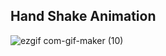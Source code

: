 ## Hand Shake Animation

![ezgif com-gif-maker (10)](https://user-images.githubusercontent.com/34038741/110155903-603df780-7df7-11eb-9e86-086b9d0dd148.gif)
